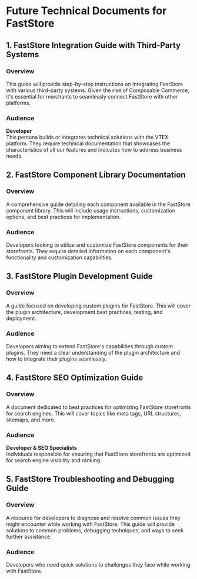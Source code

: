 # Future Technical Documents for FastStore

## 1. FastStore Integration Guide with Third-Party Systems

### Overview
This guide will provide step-by-step instructions on integrating FastStore with various third-party systems. Given the rise of Composable Commerce, it's essential for merchants to seamlessly connect FastStore with other platforms.

### Audience
**Developer**  
This persona builds or integrates technical solutions with the VTEX platform. They require technical documentation that showcases the characteristics of all our features and indicates how to address business needs.

## 2. **FastStore Component Library Documentation**

### Overview 
A comprehensive guide detailing each component available in the FastStore component library. This will include usage instructions, customization options, and best practices for implementation.

### Audience
Developers looking to utilize and customize FastStore components for their storefronts. They require detailed information on each component's functionality and customization capabilities.

## 3. **FastStore Plugin Development Guide**

### Overview
A guide focused on developing custom plugins for FastStore. This will cover the plugin architecture, development best practices, testing, and deployment.

### Audience
Developers aiming to extend FastStore's capabilities through custom plugins. They need a clear understanding of the plugin architecture and how to integrate their plugins seamlessly.

## 4. **FastStore SEO Optimization Guide**

### Overview
A document dedicated to best practices for optimizing FastStore storefronts for search engines. This will cover topics like meta tags, URL structures, sitemaps, and more.

### Audience  
**Developer & SEO Specialists**  
Individuals responsible for ensuring that FastStore storefronts are optimized for search engine visibility and ranking.

## 5. **FastStore Troubleshooting and Debugging Guide**

### Overview
A resource for developers to diagnose and resolve common issues they might encounter while working with FastStore. This guide will provide solutions to common problems, debugging techniques, and ways to seek further assistance.

### Audience
Developers who need quick solutions to challenges they face while working with FastStore.